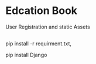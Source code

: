 # Edcation Book
User Registration and static Assets

##
pip install -r requirment.txt,

pip install Django
